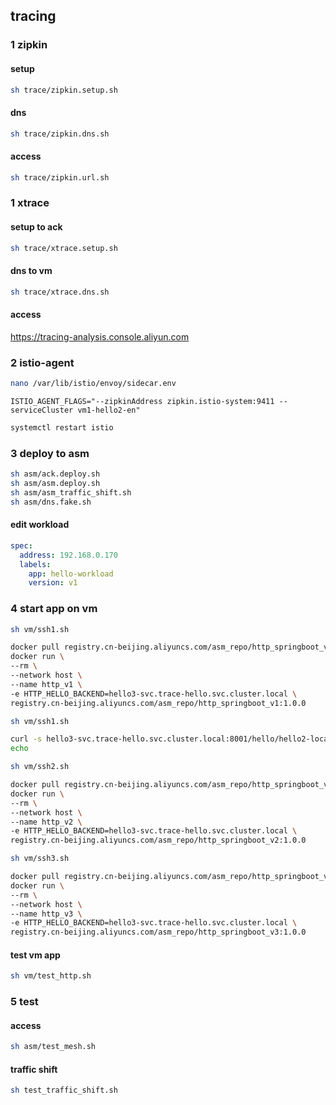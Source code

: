 ## tracing

### 1 zipkin
#### setup
```sh
sh trace/zipkin.setup.sh
```
#### dns
```sh
sh trace/zipkin.dns.sh
```

#### access
```sh
sh trace/zipkin.url.sh
```
### 1 xtrace
#### setup to ack
```sh
sh trace/xtrace.setup.sh
```
#### dns to vm
```sh
sh trace/xtrace.dns.sh
```
#### access
https://tracing-analysis.console.aliyun.com

### 2 istio-agent
```sh
nano /var/lib/istio/envoy/sidecar.env
```

```.env
ISTIO_AGENT_FLAGS="--zipkinAddress zipkin.istio-system:9411 --serviceCluster vm1-hello2-en"
```

```sh
systemctl restart istio
```
### 3 deploy to asm
```sh
sh asm/ack.deploy.sh
sh asm/asm.deploy.sh
sh asm/asm_traffic_shift.sh
sh asm/dns.fake.sh
```

#### edit workload
```yaml
spec:
  address: 192.168.0.170
  labels:
    app: hello-workload
    version: v1
```

### 4 start app on vm
```sh
sh vm/ssh1.sh

docker pull registry.cn-beijing.aliyuncs.com/asm_repo/http_springboot_v1:1.0.0
docker run \
--rm \
--network host \
--name http_v1 \
-e HTTP_HELLO_BACKEND=hello3-svc.trace-hello.svc.cluster.local \
registry.cn-beijing.aliyuncs.com/asm_repo/http_springboot_v1:1.0.0
```

```sh
sh vm/ssh1.sh

curl -s hello3-svc.trace-hello.svc.cluster.local:8001/hello/hello2-local-to-hello3-message
echo
```

```sh
sh vm/ssh2.sh

docker pull registry.cn-beijing.aliyuncs.com/asm_repo/http_springboot_v2:1.0.0
docker run \
--rm \
--network host \
--name http_v2 \
-e HTTP_HELLO_BACKEND=hello3-svc.trace-hello.svc.cluster.local \
registry.cn-beijing.aliyuncs.com/asm_repo/http_springboot_v2:1.0.0
```

```sh
sh vm/ssh3.sh

docker pull registry.cn-beijing.aliyuncs.com/asm_repo/http_springboot_v3:1.0.0
docker run \
--rm \
--network host \
--name http_v3 \
-e HTTP_HELLO_BACKEND=hello3-svc.trace-hello.svc.cluster.local \
registry.cn-beijing.aliyuncs.com/asm_repo/http_springboot_v3:1.0.0
```

#### test vm app
```sh
sh vm/test_http.sh
```

### 5 test 
#### access
```sh
sh asm/test_mesh.sh
```
#### traffic shift
```sh
sh test_traffic_shift.sh
```